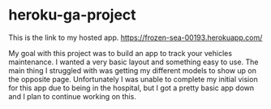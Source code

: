 # heroku-ga-project

This is the link to my hosted app.
https://frozen-sea-00193.herokuapp.com/

My goal with this project was to build an app to track your vehicles maintenance. I wanted a very basic layout and something easy to use. The main thing I struggled with was getting my different models to show up on the opposite page. Unfortunately I was unable to complete my initial vision for this app due to being in the hospital, but I got a pretty basic app down and I plan to continue working on this.
